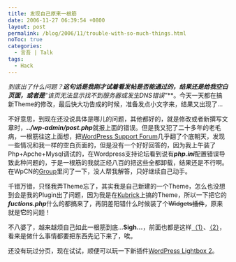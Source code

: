 ```yaml
---
title: 发现自己原来一根筋
date: 2006-11-27 06:39:54 +0800
layout: post
permalink: /blog/2006/11/trouble-with-so-much-things.html
noToc: true
categories:
  - 言吾 | Talk
tags:
  - Hack
---
```

**到底出了什么问题？**这句话是我刚才试着看发帖是否能通过的，结果还是给我空白页面，或者是***&#8220;该页无法显示找不到服务器或发生DNS错误&#8221;***。今天一天都在搞新Theme的修改，最后快大功告成的时候，准备发点小文字来，结果又出现了&#8230;

不好意思，到现在还没说具体是哪儿的问题，其他都好的，就是修改或者新撰写文章时，***../wp-admin/post.php***就报上面的错误。但是我又犯了二十多年的老毛病，一根筋往这上面想，把<a href="http://wordpress.org/support/forum/3" title="How-To and Troubleshooting « WordPress Support">WordPress Support Forum</a>几乎翻了个底朝天，发现一些情况和我一样的空白页面的，但是没有一个好好回答的，因为我上午装了Php+Apche+Mysql调试的，在Wordpress支持论坛看到说有***php.ini***配置错误导致此种问题的，于是一根筋的我就正经八百的把这些全都卸载，结果还是不行啊。在WpCN的<a href="http://groups.google.com/group/WordPressCN" title="WordpressCN Google Group">Group</a>里问了一下，没人帮我解答，只好继续自己动手。<span id="more-47"></span>

千错万错，只怪我弄Theme忘了，其实我是自己新建的一个Theme，怎么也没想到会是我的Plugin出了问题，因为我是在<a href="http://binarybonsai.com/wordpress/kubrick/" title="Kubrick at Binary Bonsai">Kubrick</a>上搞的Theme，所以一下把它的***fuctions.php***什么的都搞来了，再阴差阳错什么时候装了个<del datetime="2006-11-26T11:22:41+00:00">Widgets插件</del>，原来就是**它**的问题！

不八婆了，越来越烦自己如此一根筋到底&#8230;**Sigh&#8230;**，前面也都是这样[（1）][1]、[（2）][2]，看来是做什么事情都要把东西先记下来了，唉。

还没有玩过分页，现在试试，顺便可以玩一下新插件<a href="http://zeo.unic.net.my/notes/lightbox-js-version-20/" title="WordPress Lightbox 2">WordPress Lightbox 2</a>。

 [1]: http://chenjun.com/blog/2006/11/small-cases.html " 二三事"
 [2]: http://chenjun.com/blog/2006/11/wordpress-language-pack-and-utw-permalink-structure-fix.html "解决WP汉化和UTW链接问题"